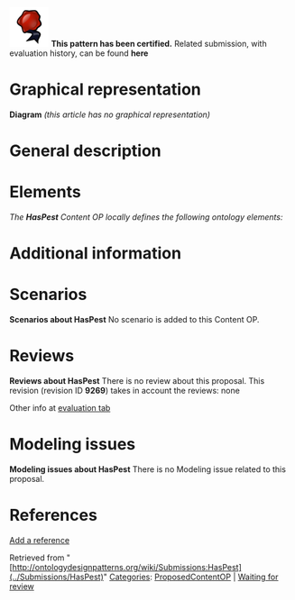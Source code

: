 [![](../images/thumb/b/b5/Certified.png/70px-Certified.png)](../Image/Certified.png "Certified.png") __This pattern has been certified.__
Related submission, with evaluation history, can be found __here__





#  Graphical representation


__Diagram__
_(this article has no graphical representation)_



#  General description


  




#  Elements


_The __HasPest__ Content OP locally defines the following ontology elements:_



#  Additional information


#  Scenarios



__Scenarios about HasPest__
No scenario is added to this Content OP.




#  Reviews



__Reviews about HasPest__
There is no review about this proposal.
This revision (revision ID __9269__) takes in account the reviews: none


Other info at [evaluation tab](http://ontologydesignpatterns.org/wiki/index.php?title=Submissions:HasPest&action=evaluation "http://ontologydesignpatterns.org/wiki/index.php?title=Submissions:HasPest&action=evaluation")




  




#  Modeling issues



__Modeling issues about HasPest__
There is no Modeling issue related to this proposal.




  




#  References


[Add a reference](index.php@title=Odp%253AAdd_reference&subject=../Submissions/HasPest "http://ontologydesignpatterns.org/wiki/index.php?title=Odp:Add_reference&subject=Submissions%3AHasPest")


  






Retrieved from "[http://ontologydesignpatterns.org/wiki/Submissions:HasPest](../Submissions/HasPest)"
 [Categories](http://ontologydesignpatterns.org/wiki/Special:Categories "Special:Categories"): [ProposedContentOP](../Category/ProposedContentOP "Category:ProposedContentOP") | [Waiting for review](../Category/Waiting_for_review "Category:Waiting for review")